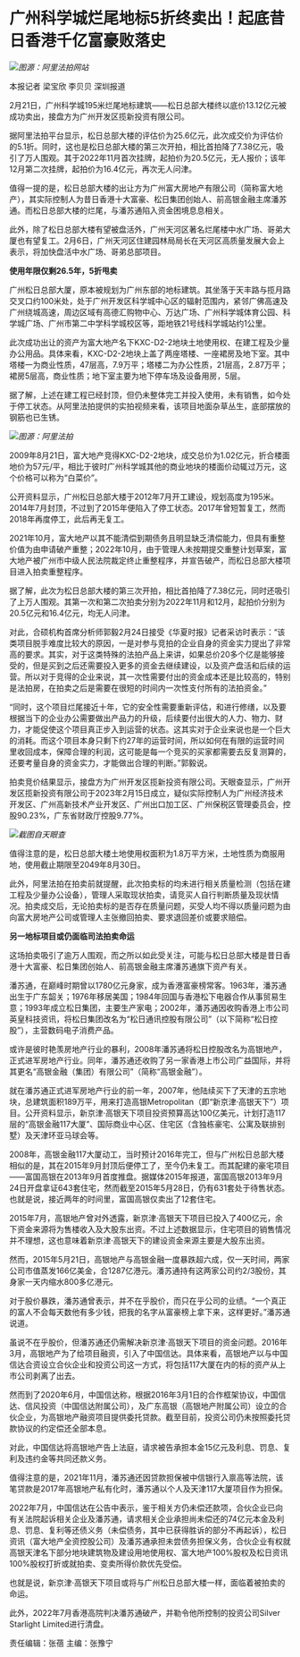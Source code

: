 # 广州科学城烂尾地标5折终卖出！起底昔日香港千亿富豪败落史

![](https://inews.gtimg.com/newsapp_bt/0/15690332416/1000)_图源：阿里法拍网站_

本报记者 梁宝欣 李贝贝 深圳报道

2月21日，广州科学城195米烂尾地标建筑——松日总部大楼终以底价13.12亿元被成功卖出，接盘方为广州开发区揽新投资有限公司。

据阿里法拍平台显示，松日总部大楼的评估价为25.6亿元，此次成交价为评估价的5.1折。同时，这也是松日总部大楼的第三次开拍，相比首拍降了7.38亿元，吸引了万人围观。其于2022年11月首次挂牌，起拍价为20.5亿元，无人报价；该年12月第二次挂牌，起拍价为16.4亿元，再次无人问津。

值得一提的是，松日总部大楼的出让方为广州富大房地产有限公司（简称富大地产），其实际控制人为昔日香港十大富豪、松日集团创始人、前高银金融主席潘苏通。而松日总部大楼的烂尾，与潘苏通陷入资金困境息息相关。

此外，除了松日总部大楼有望被盘活外，广州天河区著名烂尾楼中水广场、哥弟大厦也有望复工。2月6日，广州天河区住建园林局局长在天河区高质量发展大会上表示，将加快盘活中水广场、哥弟总部项目。

**使用年限仅剩26.5年，5折甩卖**

广州松日总部大厦，原本被规划为广州东部的地标建筑。其坐落于天丰路与揽月路交叉口约100米处，处于广州开发区科学城中心区的辐射范围内，紧邻广佛高速及广州绕城高速，周边区域有高德汇购物中心、万达广场、广州科学城体育公园、科学城广场、广州市第二中学科学城校区等，距地铁21号线科学城站约1公里。

此次成功出让的资产为富大地产名下KXC-D2-2地块土地使用权、在建工程及少量办公用品。具体来看，KXC-D2-2地块上盖了两座塔楼、一座裙房及地下室。其中塔楼一为商业性质，47层高，7.9万平；塔楼二为办公性质，21层高，2.87万平；裙房5层高，商业性质；地下室主要为地下停车场及设备用房，5层。

据了解，上述在建工程已经封顶，但仍未整体完工并投入使用，未有销售，如今处于停工状态。从阿里法拍提供的实拍视频来看，该项目地面杂草丛生，底部摆放的钢筋也已生锈。

![](https://inews.gtimg.com/newsapp_bt/0/15690332418/1000)_图源：阿里法拍_

2009年8月21日，富大地产竞得KXC-D2-2地块，成交总价为1.02亿元，折合楼面地价为57元/平，相比于彼时广州科学城其他的商业地块的楼面价动辄过万元，这个价格可以称为“白菜价”。

公开资料显示，广州松日总部大楼于2012年7月开工建设，规划高度为195米。2014年7月封顶，不过到了2015年便陷入了停工状态。2017年曾短暂复工，然而2018年再度停工，此后再无复工。

2021年10月，富大地产以其不能清偿到期债务且明显缺乏清偿能力，但具有重整价值为由申请破产重整；2022年10月，由于管理人未按期提交重整计划草案，富大地产被广州市中级人民法院裁定终止重整程序，并宣告破产，而松日总部大楼项目进入拍卖重整程序。

据了解，此次为松日总部大楼的第三次开拍，相比首拍降了7.38亿元，同时还吸引了上万人围观。其第一次和第二次拍卖分别为2022年11月和12月，起拍价分别为20.5亿元和16.4亿元，均无人问津。

对此，合硕机构首席分析师郭毅2月24日接受《华夏时报》记者采访时表示：“该类项目脱手难度比较大的原因，一是对参与竞拍的企业自身的资金实力提出了非常高的要求。其实，对于这类特殊的法拍产品上来讲，如果总价20多个亿是能够接受的，但是买到之后还需要投入更多的资金去继续建设，以及资产盘活和后续的运营。所以对于竞得的企业来说，其一次性需要付出的资金成本还是比较高的，特别是法拍房，在拍卖之后是需要在很短的时间内一次性支付所有的法拍资金。”

“同时，这个项目烂尾接近十年，它的安全性需要重新评估，和进行修缮，以及要根据当下的企业办公需要做出产品力的升级，后续要付出很大的人力、物力、财力，才能促使这个项目真正步入到运营的状态。这其实对于企业来说也是一个巨大的消耗。而这个项目本身只剩下约27年的运营时间，所以如何在有限的运营时间里收回成本，保障合理的利润，这可能是每一个竞买的买家都需要去反复测算的，还要考量自身的资金实力，才能做出合理的判断。”郭毅说。

拍卖竞价结果显示，接盘方为广州开发区揽新投资有限公司。天眼查显示，广州开发区揽新投资有限公司于2023年2月15日成立，疑似实际控制人为广州经济技术开发区、广州高新技术产业开发区、广州出口加工区、广州保税区管理委员会，控股90.23%，广东省财政厅控股9.77%。

![](https://inews.gtimg.com/newsapp_bt/0/15690332419/1000)_截图自天眼查_

值得注意的是，松日总部大楼土地使用权面积为1.8万平方米，土地性质为商服用地，使用截止期限至2049年8月30日。

此外，阿里法拍在拍卖前就提醒，此次拍卖标的均未进行相关质量检测（包括在建工程及少量办公设备），管理人采取现状拍卖，请竞买人自行判断质量及现状情况。拍卖成交后，无论拍卖标的是否存在质量问题，买受人均不得以质量问题为由向富大房地产公司或管理人主张撤回拍卖、要求退回差价或要求赔偿。

**另一地标项目或仍面临司法拍卖命运**

这场拍卖吸引了逾万人围观，而之所以如此受关注，可能与松日总部大楼是昔日香港十大富豪、松日集团创始人、前高银金融主席潘苏通旗下资产有关。

潘苏通，在巅峰时期曾以1780亿元身家，成为香港富豪榜常客。1963年，潘苏通出生于广东韶关；1976年移居美国；1984年回国与香港松下电器合作从事贸易生意；1993年成立松日集团，主要生产家电；2002年，潘苏通因收购香港上市公司英皇科技资讯，将松日集团改名为“松日通讯控股有限公司”（以下简称“松日控股”），主营数码电子消费产品。

或许是彼时艳羡房地产行业的暴利，2008年潘苏通将松日控股改名为高银地产，正式进军房地产行业。同年，潘苏通还收购了另一家香港上市公司广益国际，并将其更名“高银金融（集团）有限公司”（简称“高银金融”）。

就在潘苏通正式进军房地产行业的前一年，2007年，他陆续买下了天津的五宗地块，总建筑面积189万平，用来打造高银Metropolitan（即“新京津·高银天下”）项目。公开资料显示，新京津·高银天下项目投资预算高达100亿美元，计划打造117层的“高银金融117大厦”、国际商业中心区、住宅区（含独栋豪宅、公寓及联排别墅）及天津环亚马球会等。

2008年，高银金融117大厦动工，当时预计2016年完工，但与广州松日总部大楼相似的是，其在2015年9月封顶后便停工了，至今仍未复工。而其配建的豪宅项目——富国高银在2013年9月首度推盘。据媒体2015年报道，富国高银2013年9月24日开盘拿证643套住宅，然而截至2015年5月28日，仍有631套处于待售状态。也就是说，接近两年的时间里，富国高银仅卖出了12套住宅。

2015年7月，高银地产曾对外透露，新京津·高银天下项目已投入了400亿元，余下资金来源将为售楼收入及大股东出资。不过上述数据显示，住宅项目的销售情况并不理想，这也意味着新京津·高银天下的建设资金来源主要是大股东出资。

然而，2015年5月21日，高银地产与高银金融一度暴跌超六成，仅一天时间，两家公司市值蒸发166亿美金，合1287亿港元。潘苏通持有这两家公司约2/3股份，其身家一天内缩水800多亿港元。

对于股价暴跌，潘苏通曾表示，并不在乎股价，而只在乎公司的业绩。“一个真正的富人不会每天数他有多少钱，把我的名字从富豪榜上拿下来，这样更好。”潘苏通说道。

虽说不在乎股价，但潘苏通还仍需解决新京津·高银天下项目的资金问题。2016年3月，高银地产为了给项目融资，引入了中国信达。具体来看，高银地产以与中国信达合资设立合伙企业和投资公司这一方式，将包括117大厦在内的标的资产从上市公司剥离了出去。

然而到了2020年6月，中国信达称，根据2016年3月1日的合作框架协议，中国信达、信风投资（中国信达附属公司），及广东高银（高银地产附属公司）设立的合伙企业，为高银地产融资项目提供委托贷款。截至目前，投资公司仍未按照委托贷款协议的约定偿还全部本息。

对此，中国信达将高银地产告上法庭，请求被告承担本金15亿元及利息、罚息、复利及违约金等共同还款义务。

值得注意的是，2021年11月，潘苏通还因贷款担保被中信银行入禀高等法院，该笔贷款是2017年高银地产私有化时，潘苏通以个人及天津117大厦项目作为担保。

2022年7月，中国信达在公告中表示，鉴于相关方仍未偿还款项，合伙企业已向有关法院起诉相关企业及潘苏通，请求相关企业承担尚未偿还的74亿元本金及利息、罚息、复利等还债义务（未偿债务，其中已获得胜诉的部分不再起诉），松日资讯（富大地产全资控股公司）及潘苏通承担未尝债务担保义务，合伙企业有权就高银天津名下部分地块建筑物及建设用地使用权、富大地产100%股权及松日资讯100%股权打折或就拍卖、变卖所得价款优先受偿。

也就是说，新京津·高银天下项目或将与广州松日总部大楼一样，面临着被拍卖的命运。

此外，2022年7月香港高院判决潘苏通破产，并勒令他所控制的投资公司Silver Starlight Limited进行清盘。

责任编辑：张蓓 主编：张豫宁

